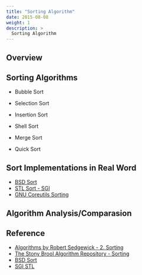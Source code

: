 ```yaml
---
title: "Sorting Algorithm"
date: 2015-08-08
weight: 1
description: >
  Sorting Algorithm
---
```


## Overview

## Sorting Algorithms

* Bubble Sort

* Selection Sort

* Insertion Sort

* Shell Sort

* Merge Sort

* Quick Sort

## Sort Implementations in Real Word
* [BSD Sort](http://bsdsort.sourceforge.net)
* [STL Sort - SGI](http://www.sgi.com/tech/stl)
* [GNU Coreutils Sorting](www.gnu.org/software/coreutil/coreutils.html)

## Algorithm Analysis/Comparasion


## Reference
* [Algorithms by Robert Sedgewick - 2. Sorting](http://algs4.princeton.edu/20sorting/)
* [The Stony Brool Algorithm Repository - Sorting](http://www3.cs.stonybrook.edu/~algorith/files/sorting.shtml)
* [BSD Sort](http://bsdsort.sourceforge.net)
* [SGI STL](www.sgi.com/tech/stl)

